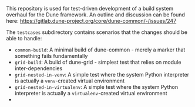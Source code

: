 This repository is used for test-driven development of a build system overhaul for the Dune framework.
An outline and discussion can be found here: https://gitlab.dune-project.org/core/dune-common/-/issues/247

The `testcases` subdirectory contains scenarios that the changes should be able to handle:

* `common-build`: A minimal build of dune-common - merely a marker that something fails fundamentally
* `grid-build`: A build of dune-grid - simplest test that relies on module inter-dependencies
* `grid-nested-in-venv`: A simple test where the system Python interpreter is actually a `venv`-created virtual environment
* `grid-nested-in-virtualenv`: A simple test where the system Python interpreter is actually a `virtualenv`-created virtual environment
* 